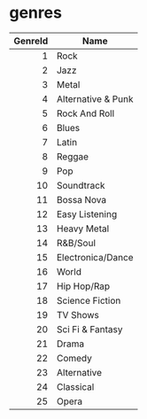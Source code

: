 # genres
|GenreId|       Name       |
|------:|------------------|
|      1|Rock              |
|      2|Jazz              |
|      3|Metal             |
|      4|Alternative & Punk|
|      5|Rock And Roll     |
|      6|Blues             |
|      7|Latin             |
|      8|Reggae            |
|      9|Pop               |
|     10|Soundtrack        |
|     11|Bossa Nova        |
|     12|Easy Listening    |
|     13|Heavy Metal       |
|     14|R&B/Soul          |
|     15|Electronica/Dance |
|     16|World             |
|     17|Hip Hop/Rap       |
|     18|Science Fiction   |
|     19|TV Shows          |
|     20|Sci Fi & Fantasy  |
|     21|Drama             |
|     22|Comedy            |
|     23|Alternative       |
|     24|Classical         |
|     25|Opera             |
